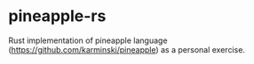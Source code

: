 # pineapple-rs
Rust implementation of pineapple language (https://github.com/karminski/pineapple) as a personal exercise.
